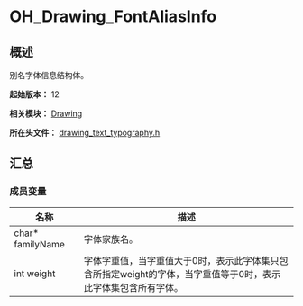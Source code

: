 # OH_Drawing_FontAliasInfo
<!--Kit: ArkGraphics 2D-->
<!--Subsystem: Graphics-->
<!--Owner: @oh_wangxk;@gmiao522;@Lem0nC-->
<!--SE: @liumingxiang-->
<!--TSE: @yhl0101-->
## 概述

别名字体信息结构体。

**起始版本：** 12

**相关模块：** [Drawing](capi-drawing.md)

**所在头文件：** [drawing_text_typography.h](capi-drawing-text-typography-h.md)

## 汇总

### 成员变量

| 名称 | 描述 |
| -- | -- |
| char* familyName | 字体家族名。 |
| int weight | 字体字重值，当字重值大于0时，表示此字体集只包含所指定weight的字体，当字重值等于0时，表示此字体集包含所有字体。 |


